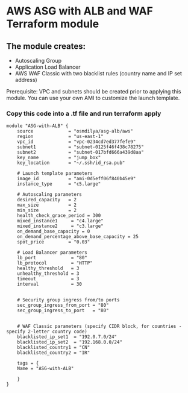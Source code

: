 # AWS ASG with ALB and WAF Terraform module 

## The module creates:
- Autoscaling Group
- Application Load Balancer
- AWS WAF Classic with two blacklist rules (country name and IP set address)  

Prerequisite: VPC and subnets should be created prior to applying this module.  You can use your own AMI to customize the launch template.

### Copy this code into a .tf file and run terraform apply

```hcl
module "ASG-with-ALB" {
    source             = "osmdilya/asg-alb/aws"
    region             = "us-east-1"
    vpc_id             = "vpc-0234cd7ed377fefe9"
    subnet1            = "subnet-0125f46f438c78275"
    subnet2            = "subnet-017bfd666a439d8aa"
    key_name           = "jump_box"
    key_location       = "~/.ssh/id_rsa.pub"

    # Launch template parameters
    image_id           = "ami-0d5eff06f840b45e9"
    instance_type      = "c5.large"
    
    # Autoscaling parameters
    desired_capacity   = 2
    max_size           = 2
    min_size           = 2
    health_check_grace_period = 300
    mixed_instance1     = "c4.large" 
    mixed_instance2     = "c3.large"
    on_demand_base_capacity = 0
    on_demand_percentage_above_base_capacity = 25
    spot_price         = "0.03"

    # Load Balancer parameters
    lb_port             = "80"
    lb_protocol         = "HTTP"
    healthy_threshold   = 3
    unhealthy_threshold = 3
    timeout             = 3   
    interval            = 30
    

    # Security group ingress from/to ports
    sec_group_ingress_from_port = "80"
    sec_group_ingress_to_port   = "80"


    # WAF Classic parameters (specify CIDR block, for countries -specify 2-letter country code)
    blacklisted_ip_set1  = "192.0.7.0/24"
    blacklisted_ip_set2  = "192.168.0.0/24"
    blacklisted_country1 = "CN"
    blacklisted_country2 = "IR"

    tags = {
    Name = "ASG-with-ALB"
                    
    }
}

```
